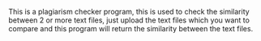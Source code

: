 This is a plagiarism checker program, this is used to check the similarity between 2 or more text files,
just upload the text files which you want to compare and this program will return the similarity between the text files.
